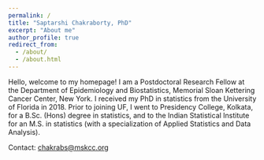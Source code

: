 ```yaml
---
permalink: /
title: "Saptarshi Chakraborty, PhD"
excerpt: "About me"
author_profile: true
redirect_from: 
  - /about/
  - /about.html
---
```


Hello, welcome to my homepage!  I am a Postdoctoral Research Fellow at the Department of Epidemiology and Biostatistics, Memorial Sloan Kettering Cancer Center, New York. I received my PhD in statistics from the University of Florida in 2018. Prior to joining UF, I went to Presidency College, Kolkata, for a B.Sc. (Hons) degree in statistics, and to the Indian Statistical Institute for an M.S. in statistics (with a specialization of Applied Statistics and Data Analysis). 



Contact: <chakrabs@mskcc.org>

